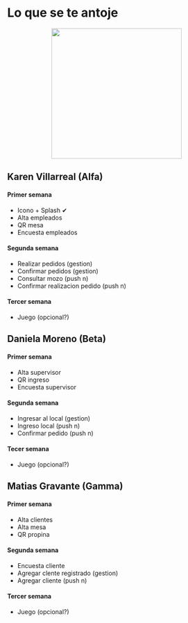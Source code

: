 # Lo que se te antoje

<p  align="center">
<img src="https://firebasestorage.googleapis.com/v0/b/labpp-2b6b2.appspot.com/o/fotos%2FlogoTransp.png?alt=media&token=449ad5c3-744d-4085-88a1-6df14d313dbb" width="300"/>
</p>

## Karen Villarreal (Alfa)
#### Primer semana
* Icono + Splash ✔ 
* Alta empleados
* QR mesa
* Encuesta empleados

#### Segunda semana
* Realizar pedidos (gestion)
* Confirmar pedidos (gestion)
* Consultar mozo (push n)
* Confirmar realizacion pedido (push n)

#### Tercer semana
* Juego (opcional?)

## Daniela Moreno (Beta)
#### Primer semana
* Alta supervisor
* QR ingreso
* Encuesta supervisor

#### Segunda semana
* Ingresar al local (gestion)
* Ingreso local (push n)
* Confirmar pedido (push n)

#### Tecer semana
* Juego (opcional?)

## Matias Gravante (Gamma)
#### Primer semana
* Alta clientes
* Alta mesa
* QR propina

#### Segunda semana
* Encuesta cliente
* Agregar clente registrado (gestion)
* Agregar cliente (push n)

#### Tercer semana
* Juego (opcional?)


